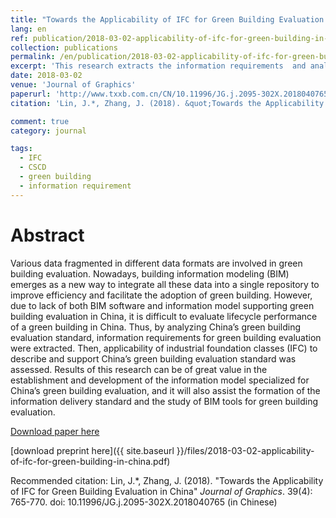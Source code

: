 ```yaml
---
title: "Towards the Applicability of IFC for Green Building Evaluation in China"
lang: en
ref: publication/2018-03-02-applicability-of-ifc-for-green-building-in-china
collection: publications
permalink: /en/publication/2018-03-02-applicability-of-ifc-for-green-building-in-china
excerpt: 'This research extracts the information requirements  and analyzes the applicability of IFC for green building evaluation in China, which is helpful for creating and updating building codes'
date: 2018-03-02
venue: 'Journal of Graphics'
paperurl: 'http://www.txxb.com.cn/CN/10.11996/JG.j.2095-302X.2018040765 '
citation: 'Lin, J.*, Zhang, J. (2018). &quot;Towards the Applicability of IFC for Green Building Evaluation in China&quot; <i>Journal of Graphics</i>. 39(4): 765-770. doi: 10.11996/JG.j.2095-302X.2018040765 (in Chinese)'

comment: true
category: journal

tags: 
  - IFC
  - CSCD
  - green building
  - information requirement
---
```



Abstract
====

Various data fragmented in different data formats are involved in green building evaluation. Nowadays, building information modeling (BIM) emerges as a new way to integrate all these data into a single repository to improve efficiency and facilitate the adoption of green building. However, due  to  lack  of  both  BIM  software  and  information  model  supporting  green  building  evaluation  in China,  it  is  difficult  to  evaluate  lifecycle  performance  of  a  green  building  in  China.  Thus,  by analyzing  China’s  green  building  evaluation  standard,  information  requirements  for  green  building evaluation were extracted. Then, applicability of industrial foundation classes (IFC) to describe and support China’s green building evaluation standard was assessed. Results of this research can be of great value in the establishment and development of the information model specialized for China’s green building evaluation, and it will also assist the formation of the information delivery standard and the study of BIM tools for green building evaluation. 

[Download paper here](http://www.txxb.com.cn/CN/10.11996/JG.j.2095-302X.2018040765)

[download preprint here]({{ site.baseurl }}/files/2018-03-02-applicability-of-ifc-for-green-building-in-china.pdf)

Recommended citation: Lin, J.*, Zhang, J. (2018). &quot;Towards the Applicability of IFC for Green Building Evaluation in China&quot; <i>Journal of Graphics</i>. 39(4): 765-770. doi: 10.11996/JG.j.2095-302X.2018040765 (in Chinese)